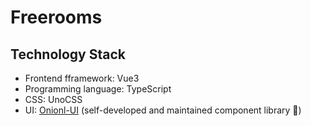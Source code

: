 # Freerooms

## Technology Stack

- Frontend fframework: Vue3
- Programming language: TypeScript
- CSS: UnoCSS
- UI: [Onionl-UI](https://github.com/Onion-L/onionl-ui) (self-developed and maintained component library 🧅)
